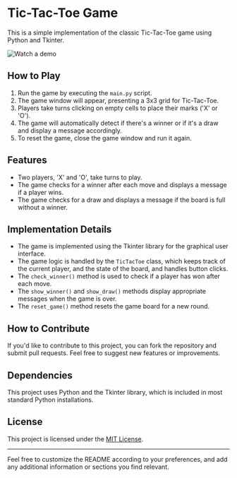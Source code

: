 # Tic-Tac-Toe Game

This is a simple implementation of the classic Tic-Tac-Toe game using Python and Tkinter.

![Watch a demo ](hereisademo.gif)


## How to Play

1. Run the game by executing the `main.py` script.
2. The game window will appear, presenting a 3x3 grid for Tic-Tac-Toe.
3. Players take turns clicking on empty cells to place their marks ('X' or 'O').
4. The game will automatically detect if there's a winner or if it's a draw and display a message accordingly.
5. To reset the game, close the game window and run it again.

## Features

- Two players, 'X' and 'O', take turns to play.
- The game checks for a winner after each move and displays a message if a player wins.
- The game checks for a draw and displays a message if the board is full without a winner.

## Implementation Details

- The game is implemented using the Tkinter library for the graphical user interface.
- The game logic is handled by the `TicTacToe` class, which keeps track of the current player, and the state of the board, and handles button clicks.
- The `check_winner()` method is used to check if a player has won after each move.
- The `show_winner()` and `show_draw()` methods display appropriate messages when the game is over.
- The `reset_game()` method resets the game board for a new round.

## How to Contribute

If you'd like to contribute to this project, you can fork the repository and submit pull requests. Feel free to suggest new features or improvements.

## Dependencies

This project uses Python and the Tkinter library, which is included in most standard Python installations.

## License

This project is licensed under the [MIT License](LICENSE).

---

Feel free to customize the README according to your preferences, and add any additional information or sections you find relevant.
